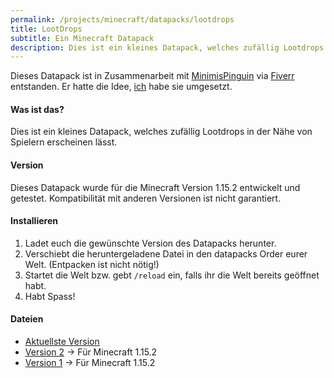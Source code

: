 ```yaml
---
permalink: /projects/minecraft/datapacks/lootdrops
title: LootDrops
subtitle: Ein Minecraft Datapack
description: Dies ist ein kleines Datapack, welches zufällig Lootdrops in der Nähe von Spielern erscheinen lässt.
---
```


Dieses Datapack ist in Zusammenarbeit mit [MinimisPinguin](https://twitter.com/MinimisPinguin) via [Fiverr](https://www.fiverr.com/rafaelurben/make-you-a-minecraft-datapack) entstanden.
Er hatte die Idee, [ich](https://fiverr.com/rafaelurben) habe sie umgesetzt.

#### Was ist das?

Dies ist ein kleines Datapack, welches zufällig Lootdrops in der Nähe von Spielern erscheinen lässt.

#### Version

Dieses Datapack wurde für die Minecraft Version 1.15.2 entwickelt und getestet. Kompatibilität mit anderen Versionen ist nicht garantiert.

#### Installieren

1. Ladet euch die gewünschte Version des Datapacks herunter.
2. Verschiebt die heruntergeladene Datei in den datapacks Order eurer Welt. (Entpacken ist nicht nötig!)
3. Startet die Welt bzw. gebt `/reload` ein, falls ihr die Welt bereits geöffnet habt.
4. Habt Spass!

#### Dateien

- [Aktuellste Version](https://github.com/rafaelurben/mc-lootdrops/raw/master/downloads/lootdrops-v2.zip)
- [Version 2](https://github.com/rafaelurben/mc-lootdrops/raw/master/downloads/lootdrops-v2.zip) -> Für Minecraft 1.15.2
- [Version 1](https://github.com/rafaelurben/mc-lootdrops/raw/master/downloads/lootdrops-v1.zip) -> Für Minecraft 1.15.2
